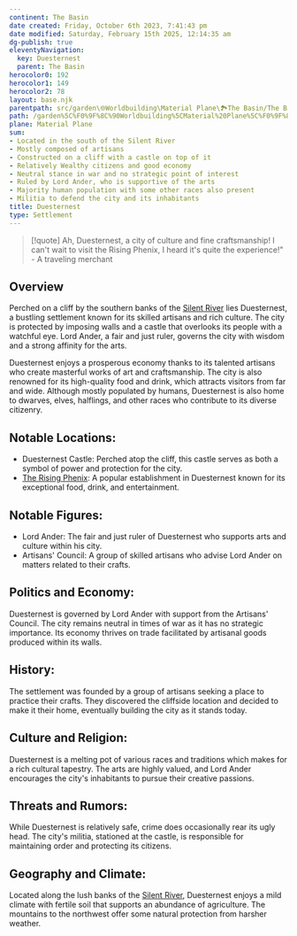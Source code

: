 ```yaml
---
continent: The Basin
date created: Friday, October 6th 2023, 7:41:43 pm
date modified: Saturday, February 15th 2025, 12:14:35 am
dg-publish: true
eleventyNavigation:
  key: Duesternest
  parent: The Basin
herocolor0: 192
herocolor1: 149
herocolor2: 78
layout: base.njk
parentpath: src/garden\🌐Worldbuilding\Material Plane\🏞️The Basin/The Basin.md
path: /garden%5C%F0%9F%8C%90Worldbuilding%5CMaterial%20Plane%5C%F0%9F%8F%9E%EF%B8%8FThe%20Basin%5CRegions%5CDuesternest/
plane: Material Plane
sum:
- Located in the south of the Silent River
- Mostly composed of artisans
- Constructed on a cliff with a castle on top of it
- Relatively Wealthy citizens and good economy
- Neutral stance in war and no strategic point of interest
- Ruled by Lord Ander, who is supportive of the arts
- Majority human population with some other races also present
- Militia to defend the city and its inhabitants
title: Duesternest
type: Settlement
---
```


> [!quote] Ah, Duesternest, a city of culture and fine craftsmanship! I can't wait to visit the Rising Phenix, I heard it's quite the experience!" - A traveling merchant

## Overview

Perched on a cliff by the southern banks of the [Silent River](/garden/%F0%9F%8C%90Worldbuilding/Material%20Plane/%F0%9F%8F%9E%EF%B8%8FThe%20Basin/Silent%20River) lies Duesternest, a bustling settlement known for its skilled artisans and rich culture. The city is protected by imposing walls and a castle that overlooks its people with a watchful eye. Lord Ander, a fair and just ruler, governs the city with wisdom and a strong affinity for the arts.

Duesternest enjoys a prosperous economy thanks to its talented artisans who create masterful works of art and craftsmanship. The city is also renowned for its high-quality food and drink, which attracts visitors from far and wide. Although mostly populated by humans, Duesternest is also home to dwarves, elves, halflings, and other races who contribute to its diverse citizenry.

## Notable Locations:
- Duesternest Castle: Perched atop the cliff, this castle serves as both a symbol of power and protection for the city.
- [The Rising Phenix](/garden/%F0%9F%8C%90Worldbuilding/Material%20Plane/%F0%9F%8F%9E%EF%B8%8FThe%20Basin/Regions/Duesternest/The%20Rising%20Phenix): A popular establishment in Duesternest known for its exceptional food, drink, and entertainment.

## Notable Figures:
- Lord Ander: The fair and just ruler of Duesternest who supports arts and culture within his city.
- Artisans' Council: A group of skilled artisans who advise Lord Ander on matters related to their crafts.

## Politics and Economy:

Duesternest is governed by Lord Ander with support from the Artisans' Council. The city remains neutral in times of war as it has no strategic importance. Its economy thrives on trade facilitated by artisanal goods produced within its walls.

## History:

The settlement was founded by a group of artisans seeking a place to practice their crafts. They discovered the cliffside location and decided to make it their home, eventually building the city as it stands today.

## Culture and Religion:

Duesternest is a melting pot of various races and traditions which makes for a rich cultural tapestry. The arts are highly valued, and Lord Ander encourages the city's inhabitants to pursue their creative passions.

## Threats and Rumors:

While Duesternest is relatively safe, crime does occasionally rear its ugly head. The city's militia, stationed at the castle, is responsible for maintaining order and protecting its citizens.

## Geography and Climate:

Located along the lush banks of the [Silent River](/garden/%F0%9F%8C%90Worldbuilding/Material%20Plane/%F0%9F%8F%9E%EF%B8%8FThe%20Basin/Silent%20River), Duesternest enjoys a mild climate with fertile soil that supports an abundance of agriculture. The mountains to the northwest offer some natural protection from harsher weather.